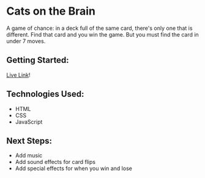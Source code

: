 # Cats on the Brain

A game of chance: in a deck full of the same card, there's only one that is different. Find that card and you win the game. But you must find the card in under 7 moves.

## Getting Started:
[Live Link](https://g0livax27.github.io/Cats-on-the-Brain/)!

## Technologies Used:
* HTML
* CSS
* JavaScript

## Next Steps:
* Add music
* Add sound effects for card flips
* Add special effects for when you win and lose